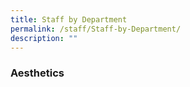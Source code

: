 ```yaml
---
title: Staff by Department
permalink: /staff/Staff-by-Department/
description: ""
---
```

### Aesthetics